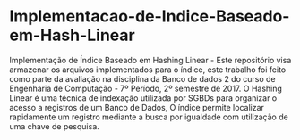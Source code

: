 # Implementacao-de-Indice-Baseado-em-Hash-Linear
Implementação de Índice Baseado em Hashing Linear - Este repositório visa armazenar os arquivos implementados para o índice, este trabalho foi feito como parte da avaliação na disciplina da Banco de dados 2 do curso de Engenharia de Computação - 7º Período, 2º semestre de 2017. O Hashing Linear é uma técnica de indexação utilizada por SGBDs para organizar o acesso a registros de um Banco de Dados, O índice permite localizar rapidamente um registro mediante a busca por igualdade com utilização de uma chave de pesquisa. 

